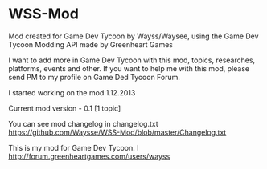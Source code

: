 WSS-Mod
=======
Mod created for Game Dev Tycoon by Wayss/Waysee, using the Game Dev Tycoon Modding API made by Greenheart Games

I want to add more in Game Dev Tycoon with this mod, topics, researches, platforms, events and other.
If you want to help me with this mod, please send PM to my profile on Game Ded Tycoon Forum.

I started working on the mod 1.12.2013

Current mod version - 0.1 [1 topic]

You can see mod changelog in changelog.txt https://github.com/Waysse/WSS-Mod/blob/master/Changelog.txt




























This is my mod for Game Dev Tycoon. I http://forum.greenheartgames.com/users/wayss
